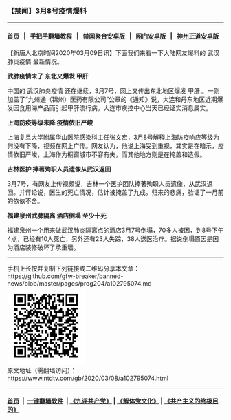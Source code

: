 ### 【禁闻】3月8号疫情爆料
------------------------

#### [首页](https://github.com/gfw-breaker/banned-news/blob/master/README.md) &nbsp;&nbsp;|&nbsp;&nbsp; [手把手翻墙教程](https://github.com/gfw-breaker/guides/wiki) &nbsp;&nbsp;|&nbsp;&nbsp; [禁闻聚合安卓版](https://github.com/gfw-breaker/bn-android) &nbsp;&nbsp;|&nbsp;&nbsp; [网门安卓版](https://github.com/oGate2/oGate) &nbsp;&nbsp;|&nbsp;&nbsp; [神州正道安卓版](https://github.com/SzzdOgate/update) 



<div><div class="post_content" itemprop="articleBody">
 <p>
  【新唐人北京时间2020年03月09日讯】下面我们来看一下大陆网友爆料的
  <ok href="https://www.ntdtv.com/gb/442749.htm">
   武汉肺炎疫情
  </ok>
  最新情况。
 </p>
 <p>
  <strong>
   武肺疫情未了 东北又爆发
   <ok href="https://www.ntdtv.com/gb/甲肝.htm">
    甲肝
   </ok>
  </strong>
 </p>
 <p>
  中国的
  <ok href="https://www.ntdtv.com/gb/442749.htm">
   武汉肺炎疫情
  </ok>
  还在继续，3月7号，网上又传出东北地区爆发
  <ok href="https://www.ntdtv.com/gb/甲肝.htm">
   甲肝
  </ok>
  。一则加盖了“九州通（锦州）医药有限公司”公章的《通知》说，大连和丹东地区近期爆发因食用海产品而引起甲肝流行病。大连市疾控中心当天已经证实消息属实。
 </p>
 <p>
  <strong>
   上海防疫等级未降 疫情依旧严峻
  </strong>
 </p>
 <p>
  上海复旦大学附属华山医院感染科主任张文宏，3月8号解释上海防疫响应等级为何没有下降，视频在网上广传。网友认为，他说上海受到重视，其实是在暗示，疫情依旧严峻，上海作为橱窗城市不容有失，而其他地方则是在掩盖和造假。
 </p>
 <p>
  <strong>
   <ok href="https://www.ntdtv.com/gb/吉林医护.htm">
    吉林医护
   </ok>
   捧著殉职人员遗像从武汉返回
  </strong>
 </p>
 <p>
  3月7号，有网友上传视频说，吉林一个医护团队捧著殉职人员遗像，从武汉返回。并评论说，医生的死亡情况，估计被掩盖了九成。归来的悲痛，验证了一月前的依依不舍。
 </p>
 <p>
  <strong>
   福建泉州武肺隔离
   <ok href="https://www.ntdtv.com/gb/酒店倒塌.htm">
    酒店倒塌
   </ok>
   至少十死
  </strong>
 </p>
 <p>
  福建泉州一个用来做武汉肺炎隔离点的酒店3月7号倒塌，70多人被困，到8号下午4点，已经有10人死亡，另外还有23人失踪，38人送医治疗。据说倒塌原因是因为酒店装修破坏了承重墙。
 </p>
 <div class="single_ad">
 </div>
</div>
</div>
<hr/>
手机上长按并复制下列链接或二维码分享本文章：<br/>
https://github.com/gfw-breaker/banned-news/blob/master/pages/prog204/a102795074.md <br/>
<a href='https://github.com/gfw-breaker/banned-news/blob/master/pages/prog204/a102795074.md'><img src='https://github.com/gfw-breaker/banned-news/blob/master/pages/prog204/a102795074.md.png'/></a> <br/>
原文地址（需翻墙访问）：https://www.ntdtv.com/gb/2020/03/08/a102795074.html


------------------------
#### [首页](https://github.com/gfw-breaker/banned-news/blob/master/README.md) &nbsp;|&nbsp; [一键翻墙软件](https://github.com/gfw-breaker/nogfw/blob/master/README.md) &nbsp;| [《九评共产党》](https://github.com/gfw-breaker/9ping.md/blob/master/README.md#九评之一评共产党是什么) | [《解体党文化》](https://github.com/gfw-breaker/jtdwh.md/blob/master/README.md) | [《共产主义的终极目的》](https://github.com/gfw-breaker/gczydzjmd.md/blob/master/README.md)


<img src='http://gfw-breaker.win/banned-news/pages/prog204/a102795074.md' width='0px' height='0px'/>
